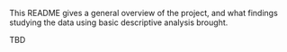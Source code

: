 This README gives a general overview of the project, and what findings studying the data using basic descriptive analysis brought.



TBD
